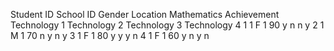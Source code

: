 Student ID	School ID	Gender	Location	Mathematics Achievement	Technology 1	Technology 2	Technology 3	Technology 4
1	1	F	1	90	y	n	n	y
2	1	M	1	70	n	y	n	y
3	1	F	1	80	y	y	y	n
4	1	F	1	60	y	n	y	n

